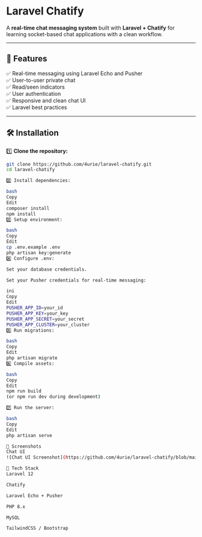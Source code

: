 # Laravel Chatify

A **real-time chat messaging system** built with **Laravel + Chatify** for learning socket-based chat applications with a clean workflow.

---

## 🚀 Features

✅ Real-time messaging using Laravel Echo and Pusher  
✅ User-to-user private chat  
✅ Read/seen indicators  
✅ User authentication  
✅ Responsive and clean chat UI  
✅ Laravel best practices

---

## 🛠️ Installation

1️⃣ **Clone the repository:**
```bash
git clone https://github.com/4urie/laravel-chatify.git
cd laravel-chatify

2️⃣ Install dependencies:

bash
Copy
Edit
composer install
npm install
3️⃣ Setup environment:

bash
Copy
Edit
cp .env.example .env
php artisan key:generate
4️⃣ Configure .env:

Set your database credentials.

Set your Pusher credentials for real-time messaging:

ini
Copy
Edit
PUSHER_APP_ID=your_id
PUSHER_APP_KEY=your_key
PUSHER_APP_SECRET=your_secret
PUSHER_APP_CLUSTER=your_cluster
5️⃣ Run migrations:

bash
Copy
Edit
php artisan migrate
6️⃣ Compile assets:

bash
Copy
Edit
npm run build
(or npm run dev during development)

7️⃣ Run the server:

bash
Copy
Edit
php artisan serve

📸 Screenshots
Chat UI
![Chat UI Screenshot](https://github.com/4urie/laravel-chatify/blob/main/screenshots/1.png?raw=true)

🧰 Tech Stack
Laravel 12

Chatify

Laravel Echo + Pusher

PHP 8.x

MySQL

TailwindCSS / Bootstrap

